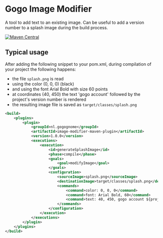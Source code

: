 # Gogo Image Modifier
A tool to add text to an existing image. Can be useful to add a version number to a splash image during the build process.

[![Maven Central](https://maven-badges.herokuapp.com/maven-central/nl.gogognome/image-modifier-maven-plugin/badge.svg?style=plastic)](https://maven-badges.herokuapp.com/maven-central/nl.gogognome/image-modifier-maven-plugin)

## Typical usage

After adding the following snippet to your pom.xml, during compilation of your project the following happens:

- the file `splash.png` is read
- using the color (0, 0, 0) (black)
- and using the font Arial Bold with size 60 points
- at coordinates (40, 450) the text 'gogo account' followed by the project's version number is rendered
- the resulting image file is saved as `target/classes/splash.png`

```xml
<build>
    <plugins>
        <plugin>
            <groupId>nl.gogognome</groupId>
            <artifactId>image-modifier-maven-plugin</artifactId>
            <version>1.0.0</version>
            <executions>
                <execution>
                    <id>generateSplashImage</id>
                    <phase>compile</phase>
                    <goals>
                        <goal>modifyImage</goal>
                    </goals>
                    <configuration>
                        <sourceImage>splash.png</sourceImage>
                        <destinationImage>target/classes/splash.png</destinationImage>
                        <commands>
                            <command>color: 0, 0, 0</command>
                            <command>font: Arial Bold, 60</command>
                            <command>text: 40, 450, gogo account ${project.version}</command>
                        </commands>
                    </configuration>
                </execution>
            </executions>
        </plugin>
    </plugins>
</build>
```                  
